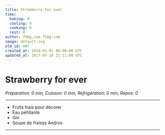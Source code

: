 ```yaml
---
title: Strawberry for ever
time:
  baking: 0
  cooling: 0
  cooking: 0
  rest: 0
author: 750g.com 750g.com
image: default.svg
old_id: 407
created_at: 2016-01-01 00:00:00 UTC
updated_at: 2017-07-14 21:11:00 UTC
---
```


# Strawberry for ever

_Préparation: 0 min, Cuisson: 0 min, Refrigération: 0 min, Repos: 0_

---

- Fruits frais pour décorer
- Eau pétillante
- Gin
- Soupe de fraises Andros

---
